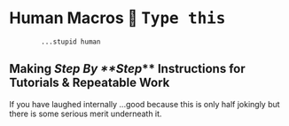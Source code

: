 # Human Macros :robot: <kbd>**Type this** <kbd> 
            ...stupid human 
  
  

## Making _**Step** By **Step_** Instructions for Tutorials & Repeatable Work

If you have laughed internally ...good because this is only half jokingly but there is some serious merit underneath it.
